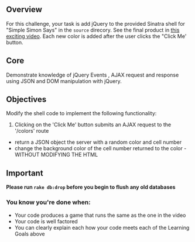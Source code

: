 ## Overview

For this challenge, your task is add jQuery to the provided Sinatra shell for "Simple Simon Says" in the `source` direcory. See the final product in [this exciting video](http://player.vimeo.com/video/65261103). Each new color is added after the user clicks the "Click Me' button.


## Core
Demonstrate knowledge of jQuery Events , AJAX request and response using JSON and DOM manipulation with jQuery.

## Objectives
Modify the shell code to implement the following functionality:

1. Clicking on the 'Click Me' button submits an AJAX request to the '/colors' route
- return a JSON object the server with a random color and cell number
- change the background color of the cell number returned to the color - WITHOUT MODIFYING THE HTML

## Important
**Please run `rake db:drop` before you begin to flush any old databases**

### You know you're done when:
* Your code produces a game that runs the same as the one in the video
* Your code is well factored
* You can clearly explain each how your code meets each of the Learning Goals above
